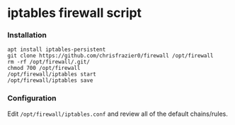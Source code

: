 # iptables firewall script

### Installation

```
apt install iptables-persistent
git clone https://github.com/chrisfrazier0/firewall /opt/firewall
rm -rf /opt/firewall/.git/
chmod 700 /opt/firewall
/opt/firewall/iptables start
/opt/firewall/iptables save
```

### Configuration

Edit `/opt/firewall/iptables.conf` and review all of the default chains/rules.
